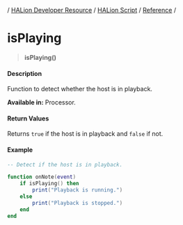 / [HALion Developer Resource](../../HALion-Developer-Resource.md) / [HALion Script](./HALion-Script.md) / [Reference](./Reference.md) /

# isPlaying

>**isPlaying()**

#### Description

Function to detect whether the host is in playback.

**Available in:** Processor.

#### Return Values

Returns ``true`` if the host is in playback and ``false`` if not.

#### Example

```lua
-- Detect if the host is in playback.

function onNote(event)
    if isPlaying() then
        print("Playback is running.")
    else
        print("Playback is stopped.")
    end
end
```